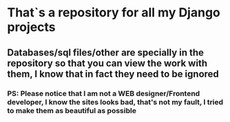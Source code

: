 # That`s a repository for all my Django projects
## Databases/sql files/other are specially in the repository so that you can view the work with them, I know that in fact they need to be ignored
### PS: Please notice that I am not a WEB designer/Frontend developer, I know the sites looks bad, that's not my fault, I tried to make them as beautiful as possible